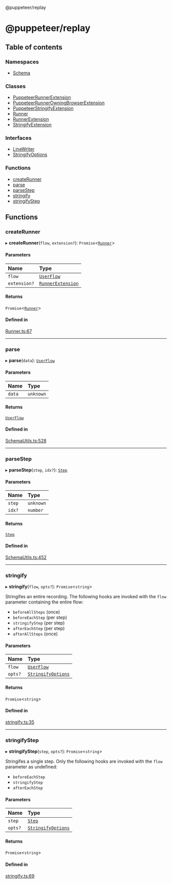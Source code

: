 @puppeteer/replay

# @puppeteer/replay

## Table of contents

### Namespaces

- [Schema](modules/Schema.md)

### Classes

- [PuppeteerRunnerExtension](classes/PuppeteerRunnerExtension.md)
- [PuppeteerRunnerOwningBrowserExtension](classes/PuppeteerRunnerOwningBrowserExtension.md)
- [PuppeteerStringifyExtension](classes/PuppeteerStringifyExtension.md)
- [Runner](classes/Runner.md)
- [RunnerExtension](classes/RunnerExtension.md)
- [StringifyExtension](classes/StringifyExtension.md)

### Interfaces

- [LineWriter](interfaces/LineWriter.md)
- [StringifyOptions](interfaces/StringifyOptions.md)

### Functions

- [createRunner](README.md#createrunner)
- [parse](README.md#parse)
- [parseStep](README.md#parsestep)
- [stringify](README.md#stringify)
- [stringifyStep](README.md#stringifystep)

## Functions

### createRunner

▸ **createRunner**(`flow`, `extension?`): `Promise`<[`Runner`](classes/Runner.md)\>

#### Parameters

| Name | Type |
| :------ | :------ |
| `flow` | [`UserFlow`](interfaces/Schema.UserFlow.md) |
| `extension?` | [`RunnerExtension`](classes/RunnerExtension.md) |

#### Returns

`Promise`<[`Runner`](classes/Runner.md)\>

#### Defined in

[Runner.ts:67](https://github.com/puppeteer/replay/blob/main/src/Runner.ts#L67)

___

### parse

▸ **parse**(`data`): [`UserFlow`](interfaces/Schema.UserFlow.md)

#### Parameters

| Name | Type |
| :------ | :------ |
| `data` | `unknown` |

#### Returns

[`UserFlow`](interfaces/Schema.UserFlow.md)

#### Defined in

[SchemaUtils.ts:528](https://github.com/puppeteer/replay/blob/main/src/SchemaUtils.ts#L528)

___

### parseStep

▸ **parseStep**(`step`, `idx?`): [`Step`](modules/Schema.md#step)

#### Parameters

| Name | Type |
| :------ | :------ |
| `step` | `unknown` |
| `idx?` | `number` |

#### Returns

[`Step`](modules/Schema.md#step)

#### Defined in

[SchemaUtils.ts:452](https://github.com/puppeteer/replay/blob/main/src/SchemaUtils.ts#L452)

___

### stringify

▸ **stringify**(`flow`, `opts?`): `Promise`<`string`\>

Stringifes an entire recording. The following hooks are invoked with the `flow` parameter containing the entire flow:
- `beforeAllSteps` (once)
- `beforeEachStep` (per step)
- `stringifyStep` (per step)
- `afterEachStep` (per step)
- `afterAllSteps` (once)

#### Parameters

| Name | Type |
| :------ | :------ |
| `flow` | [`UserFlow`](interfaces/Schema.UserFlow.md) |
| `opts?` | [`StringifyOptions`](interfaces/StringifyOptions.md) |

#### Returns

`Promise`<`string`\>

#### Defined in

[stringify.ts:35](https://github.com/puppeteer/replay/blob/main/src/stringify.ts#L35)

___

### stringifyStep

▸ **stringifyStep**(`step`, `opts?`): `Promise`<`string`\>

Stringifes a single step. Only the following hooks are invoked with the `flow` parameter as undefined:
- `beforeEachStep`
- `stringifyStep`
- `afterEachStep`

#### Parameters

| Name | Type |
| :------ | :------ |
| `step` | [`Step`](modules/Schema.md#step) |
| `opts?` | [`StringifyOptions`](interfaces/StringifyOptions.md) |

#### Returns

`Promise`<`string`\>

#### Defined in

[stringify.ts:69](https://github.com/puppeteer/replay/blob/main/src/stringify.ts#L69)
